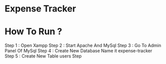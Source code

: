 # Expense Tracker

# How To Run ?

Step 1 : Open Xampp
Step 2 : Start Apache And MySql
Step 3 : Go To Admin Panel Of MySql
Step 4 : Create New Database Name it expense-tracker
Step 5 : Create New Table users
Step 
